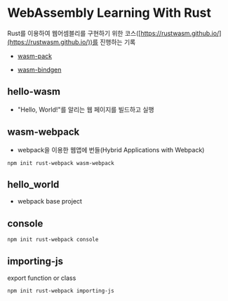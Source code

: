 # WebAssembly Learning With Rust

Rust를 이용하여 웹어셈블리를 구현하기 위한 코스([https://rustwasm.github.io/](https://rustwasm.github.io/))를 진행하는 기록

- [wasm-pack](https://rustwasm.github.io/docs/wasm-pack)

- [wasm-bindgen](https://rustwasm.github.io/docs/wasm-bindgen)

## hello-wasm

- "Hello, World!"를 알리는 웹 페이지를 빌드하고 실행

## wasm-webpack

- webpack을 이용한 웹앱에 번들(Hybrid Applications with Webpack)

`npm init rust-webpack wasm-webpack`

## hello_world

- webpack base project

## console

`npm init rust-webpack console`

## importing-js

export function or class

`npm init rust-webpack importing-js`
